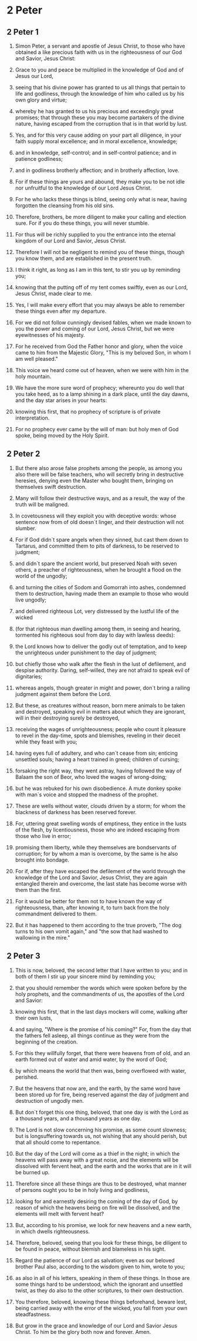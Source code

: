 # 2 Peter

## 2 Peter 1

1. Simon Peter, a servant and apostle of Jesus Christ, to those who have obtained a like precious faith with us in the righteousness of our God and Savior, Jesus Christ:

2. Grace to you and peace be multiplied in the knowledge of God and of Jesus our Lord,

3. seeing that his divine power has granted to us all things that pertain to life and godliness, through the knowledge of him who called us by his own glory and virtue;

4. whereby he has granted to us his precious and exceedingly great promises; that through these you may become partakers of the divine nature, having escaped from the corruption that is in that world by lust.

5. Yes, and for this very cause adding on your part all diligence, in your faith supply moral excellence; and in moral excellence, knowledge;

6. and in knowledge, self-control; and in self-control patience; and in patience godliness;

7. and in godliness brotherly affection; and in brotherly affection, love.

8. For if these things are yours and abound, they make you to be not idle nor unfruitful to the knowledge of our Lord Jesus Christ.

9. For he who lacks these things is blind, seeing only what is near, having forgotten the cleansing from his old sins.

10. Therefore, brothers, be more diligent to make your calling and election sure. For if you do these things, you will never stumble.

11. For thus will be richly supplied to you the entrance into the eternal kingdom of our Lord and Savior, Jesus Christ.

12. Therefore I will not be negligent to remind you of these things, though you know them, and are established in the present truth.

13. I think it right, as long as I am in this tent, to stir you up by reminding you;

14. knowing that the putting off of my tent comes swiftly, even as our Lord, Jesus Christ, made clear to me.

15. Yes, I will make every effort that you may always be able to remember these things even after my departure.

16. For we did not follow cunningly devised fables, when we made known to you the power and coming of our Lord, Jesus Christ, but we were eyewitnesses of his majesty.

17. For he received from God the Father honor and glory, when the voice came to him from the Majestic Glory, "This is my beloved Son, in whom I am well pleased."

18. This voice we heard come out of heaven, when we were with him in the holy mountain.

19. We have the more sure word of prophecy; whereunto you do well that you take heed, as to a lamp shining in a dark place, until the day dawns, and the day star arises in your hearts:

20. knowing this first, that no prophecy of scripture is of private interpretation.

21. For no prophecy ever came by the will of man: but holy men of God spoke, being moved by the Holy Spirit.

## 2 Peter 2

1. But there also arose false prophets among the people, as among you also there will be false teachers, who will secretly bring in destructive heresies, denying even the Master who bought them, bringing on themselves swift destruction.

2. Many will follow their destructive ways, and as a result, the way of the truth will be maligned.

3. In covetousness will they exploit you with deceptive words: whose sentence now from of old doesn`t linger, and their destruction will not slumber.

4. For if God didn`t spare angels when they sinned, but cast them down to Tartarus, and committed them to pits of darkness, to be reserved to judgment;

5. and didn`t spare the ancient world, but preserved Noah with seven others, a preacher of righteousness, when he brought a flood on the world of the ungodly;

6. and turning the cities of Sodom and Gomorrah into ashes, condemned them to destruction, having made them an example to those who would live ungodly;

7. and delivered righteous Lot, very distressed by the lustful life of the wicked

8. (for that righteous man dwelling among them, in seeing and hearing, tormented his righteous soul from day to day with lawless deeds):

9. the Lord knows how to deliver the godly out of temptation, and to keep the unrighteous under punishment to the day of judgment;

10. but chiefly those who walk after the flesh in the lust of defilement, and despise authority. Daring, self-willed, they are not afraid to speak evil of dignitaries;

11. whereas angels, though greater in might and power, don`t bring a railing judgment against them before the Lord.

12. But these, as creatures without reason, born mere animals to be taken and destroyed, speaking evil in matters about which they are ignorant, will in their destroying surely be destroyed,

13. receiving the wages of unrighteousness; people who count it pleasure to revel in the day-time, spots and blemishes, reveling in their deceit while they feast with you;

14. having eyes full of adultery, and who can`t cease from sin; enticing unsettled souls; having a heart trained in greed; children of cursing;

15. forsaking the right way, they went astray, having followed the way of Balaam the son of Beor, who loved the wages of wrong-doing;

16. but he was rebuked for his own disobedience. A mute donkey spoke with man`s voice and stopped the madness of the prophet.

17. These are wells without water, clouds driven by a storm; for whom the blackness of darkness has been reserved forever.

18. For, uttering great swelling words of emptiness, they entice in the lusts of the flesh, by licentiousness, those who are indeed escaping from those who live in error;

19. promising them liberty, while they themselves are bondservants of corruption; for by whom a man is overcome, by the same is he also brought into bondage.

20. For if, after they have escaped the defilement of the world through the knowledge of the Lord and Savior, Jesus Christ, they are again entangled therein and overcome, the last state has become worse with them than the first.

21. For it would be better for them not to have known the way of righteousness, than, after knowing it, to turn back from the holy commandment delivered to them.

22. But it has happened to them according to the true proverb, "The dog turns to his own vomit again," and "the sow that had washed to wallowing in the mire."

## 2 Peter 3

1. This is now, beloved, the second letter that I have written to you; and in both of them I stir up your sincere mind by reminding you;

2. that you should remember the words which were spoken before by the holy prophets, and the commandments of us, the apostles of the Lord and Savior:

3. knowing this first, that in the last days mockers will come, walking after their own lusts,

4. and saying, "Where is the promise of his coming?" For, from the day that the fathers fell asleep, all things continue as they were from the beginning of the creation.

5. For this they willfully forget, that there were heavens from of old, and an earth formed out of water and amid water, by the word of God;

6. by which means the world that then was, being overflowed with water, perished.

7. But the heavens that now are, and the earth, by the same word have been stored up for fire, being reserved against the day of judgment and destruction of ungodly men.

8. But don`t forget this one thing, beloved, that one day is with the Lord as a thousand years, and a thousand years as one day.

9. The Lord is not slow concerning his promise, as some count slowness; but is longsuffering towards us, not wishing that any should perish, but that all should come to repentance.

10. But the day of the Lord will come as a thief in the night; in which the heavens will pass away with a great noise, and the elements will be dissolved with fervent heat, and the earth and the works that are in it will be burned up.

11. Therefore since all these things are thus to be destroyed, what manner of persons ought you to be in holy living and godliness,

12. looking for and earnestly desiring the coming of the day of God, by reason of which the heavens being on fire will be dissolved, and the elements will melt with fervent heat?

13. But, according to his promise, we look for new heavens and a new earth, in which dwells righteousness.

14. Therefore, beloved, seeing that you look for these things, be diligent to be found in peace, without blemish and blameless in his sight.

15. Regard the patience of our Lord as salvation; even as our beloved brother Paul also, according to the wisdom given to him, wrote to you;

16. as also in all of his letters, speaking in them of these things. In those are some things hard to be understood, which the ignorant and unsettled twist, as they do also to the other scriptures, to their own destruction.

17. You therefore, beloved, knowing these things beforehand, beware lest, being carried away with the error of the wicked, you fall from your own steadfastness.

18. But grow in the grace and knowledge of our Lord and Savior Jesus Christ. To him be the glory both now and forever. Amen.

